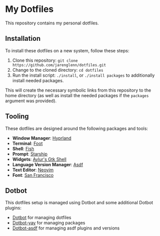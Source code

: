 # My Dotfiles

This repository contains my personal dotfiles.

## Installation

To install these dotfiles on a new system, follow these steps:

1. Clone this repository: `git clone https://github.com/jarenglenn/dotfiles.git`
2. Change to the cloned directory: `cd dotfiles`
3. Run the install script: `./install`, or `./install packages` to additionally install needed packages.

This will create the necessary symbolic links from this repository to the home directory (as well as install the needed packages if the `packages` argument was provided).

## Tooling

These dotfiles are designed around the following packages and tools:

- **Window Manager**: [Hyprland](https://github.com/hyprwm/Hyprland)
- **Terminal**: [Foot](https://codeberg.org/dnkl/foot/)
- **Shell**: [Fish](https://fishshell.com/)
- **Prompt**: [Starship](https://starship.rs/)
- **Widgets**: [Aylur's Gtk Shell](https://github.com/Aylur/ags)
- **Language Version Manager**: [Asdf](https://asdf-vm.com/)
- **Text Editor**: [Neovim](https://neovim.io/)
- **Font**: [San Francisco](https://developer.apple.com/fonts/)

## Dotbot

This dotfiles setup is managed using Dotbot and some additional Dotbot plugins:

- [Dotbot](https://github.com/anishathalye/dotbot) for managing dotfiles
- [Dotbot-yay](https://github.com/sobolevn/dotbot-asdf) for managing packages
- [Dotbot-asdf](https://github.com/OxSon/dotbot-yay/) for managing asdf plugins and versions

